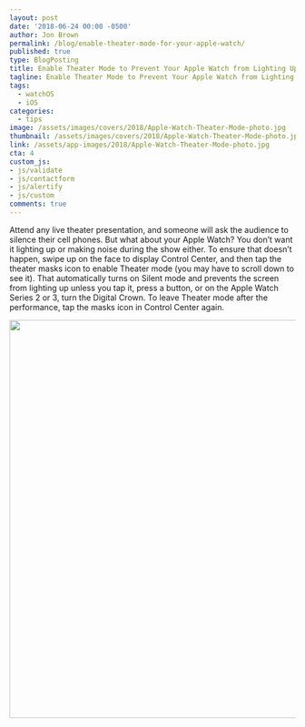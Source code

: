 ```yaml
---
layout: post
date: '2018-06-24 00:00 -0500'
author: Jon Brown
permalink: /blog/enable-theater-mode-for-your-apple-watch/
published: true
type: BlogPosting
title: Enable Theater Mode to Prevent Your Apple Watch from Lighting Up at a Show
tagline: Enable Theater Mode to Prevent Your Apple Watch from Lighting Up at a Show
tags:
  - watchOS
  - iOS
categories:
  - tips
image: /assets/images/covers/2018/Apple-Watch-Theater-Mode-photo.jpg
thumbnail: /assets/images/covers/2018/Apple-Watch-Theater-Mode-photo.jpg
link: /assets/app-images/2018/Apple-Watch-Theater-Mode-photo.jpg
cta: 4
custom_js:
- js/validate
- js/contactform
- js/alertify
- js/custom
comments: true
---
```

Attend any live theater presentation, and someone will ask the audience to silence their cell phones. But what about your Apple Watch? You don’t want it lighting up or making noise during the show either. To ensure that doesn’t happen, swipe up on the face to display Control Center, and then tap the theater masks icon to enable Theater mode (you may have to scroll down to see it). That automatically turns on Silent mode and prevents the screen from lighting up unless you tap it, press a button, or on the Apple Watch Series 2 or 3, turn the Digital Crown. To leave Theater mode after the performance, tap the masks icon in Control Center again.

<img src="{{ site.site_cdn }}/assets/images/blog/2018/theater/Apple-Watch-Theater-Mode.png" class="img-fluid rounded m-2" width="700" />